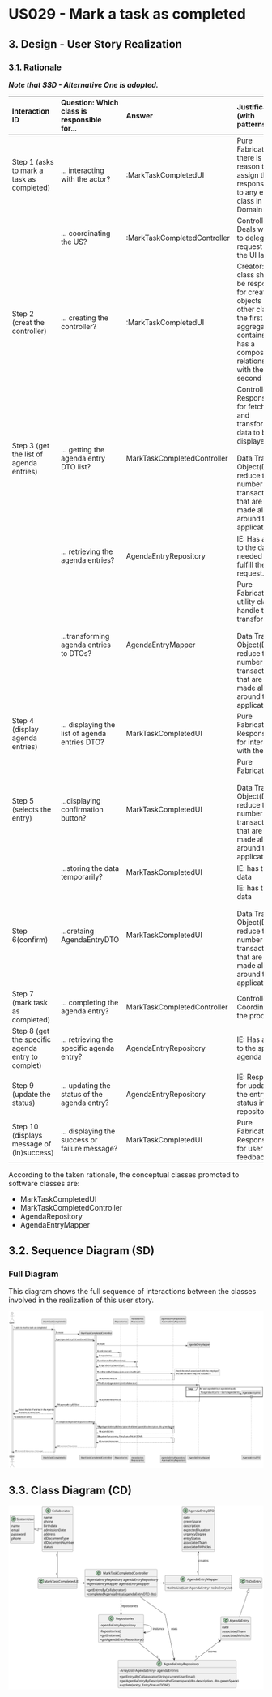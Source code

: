 # US029 - Mark a task as completed

## 3. Design - User Story Realization 

### 3.1. Rationale

_**Note that SSD - Alternative One is adopted.**_

| Interaction ID                                     | Question: Which class is responsible for...      | Answer                       | Justification (with patterns)                                                                                                                                                                      |
|:---------------------------------------------------|:-------------------------------------------------|:-----------------------------|:---------------------------------------------------------------------------------------------------------------------------------------------------------------------------------------------------|
| Step 1 (asks to mark a task as completed)  		      | 	... interacting with the actor?                 | :MarkTaskCompletedUI         | Pure Fabrication: there is no reason to assign this responsibility to any existing class in the Domain Model.                                                                                      |
| 			  		                                            | 	... coordinating the US?                        | :MarkTaskCompletedController | Controller:  Deals with how to delegate the request from the UI layer                                                                                                                              |
| Step 2 (creat the controller)                      | 	... creating the controller?	                   | :MarkTaskCompletedUI	        | Creator: A class should be responsible for creating objects of other classes if the first class aggregates, contains, or has a composition relationship with the second class                      |                                                      |                             |                                                                                                               |
| Step 3 (get the list of agenda entries)	           | ... getting the agenda entry DTO list?	          | MarkTaskCompletedController  | Controller: Responsible for fetching and transforming data to be displayed.<br/> <br/> Data Transfer Object(DTO): reduce the number of transactions that are being made all around the application |
| 			  		                                            | ... retrieving the agenda entries?               | 	AgendaEntryRepository	      | IE: Has access to the data needed to fulfill the request.                                                                                                                                          |
|                                                    | ...transforming agenda entries to DTOs?	         | AgendaEntryMapper            | 	Pure Fabrication: A utility class to handle the transformation.  <br/><br/>   Data Transfer Object(DTO): reduce the number of transactions that are being made all around the application         |
| Step 4 (display agenda entries)                    | 	... displaying the list of agenda entries DTO?	 | MarkTaskCompletedUI	         | Pure Fabrication: Responsible for interacting with the user.                                                                                                                                       |
| Step 5 (selects the entry)                         | 	...displaying confirmation button?	             | MarkTaskCompletedUI          | 	Pure Fabrication    <br/><br/> Data Transfer Object(DTO): reduce the number of transactions that are being made all around the application                                                        |
|                                                    | ...storing the data temporarily?	                | MarkTaskCompletedUI          | IE: has the data                                                                                                                                                                                   |
| Step 6(confirm)                                    | ...cretaing AgendaEntryDTO                       | MarkTaskCompletedUI          | IE: has the data <br/><br/> Data Transfer Object(DTO): reduce the number of transactions that are being made all around the application                                                            |
| Step 7 (mark task as completed)	                   | ... completing the agenda entry?	                | MarkTaskCompletedController  | 	Controller: Coordinates the process.                                                                                                                                                              |                                                  |                              |                                                                                                                                                                               |
| Step 8 (get the specific agenda entry to complet)	 | ... retrieving the specific agenda entry?        | AgendaEntryRepository	       | IE: Has access to the specific agenda entry.                                                                                                                                                       |
| Step 9 (update the status)                         | ... updating the status of the agenda entry?     | 	AgendaEntryRepository	      | IE: Responsible for updating the entry status in the repository.                                                                                                                                   |
| Step 10 (displays message of (in)success)          | 	... displaying the success or failure message?  | 	MarkTaskCompletedUI         | 	Pure Fabrication: Responsible for user feedback.                                                                                                                                                  |

According to the taken rationale, the conceptual classes promoted to software classes are: 

*  MarkTaskCompletedUI
*  MarkTaskCompletedController
*  AgendaRepository
*  AgendaEntryMapper

## 3.2. Sequence Diagram (SD)
### Full Diagram

This diagram shows the full sequence of interactions between the classes involved in the realization of this user story.

![Sequence Diagram - Full](svg/us029-sequence-diagram-full-0.svg)

## 3.3. Class Diagram (CD)

![Class Diagram](svg/us029-class-diagram-0.svg)